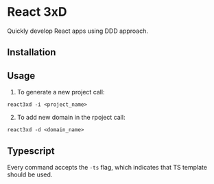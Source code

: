 # React 3xD
Quickly develop React apps using DDD approach.

## Installation

## Usage
1. To generate a new project call:
```
react3xd -i <project_name>
```

2. To add new domain in the rpoject call:
```
react3xd -d <domain_name>
```


## Typescript

Every command accepts the `-ts` flag, which indicates that TS template should be used.